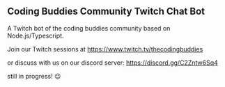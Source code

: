 ## Coding Buddies Community Twitch Chat Bot 

A Twitch bot of the coding buddies community based on Node.js/Typescript.

Join our Twitch sessions at https://www.twitch.tv/thecodingbuddies

or discuss with us on our discord server: https://discord.gg/C2Zntw6Sq4

still in progress! 😉
